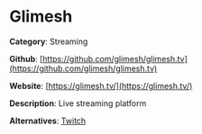
# Glimesh

**Category**: Streaming

**Github**: [https://github.com/glimesh/glimesh.tv](https://github.com/glimesh/glimesh.tv)

**Website**: [https://glimesh.tv/](https://glimesh.tv/)

**Description**:
Live streaming platform

**Alternatives**: [Twitch](https://www.twitch.tv/)
